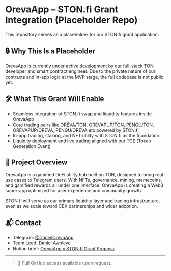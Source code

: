 # OrevaApp – STON.fi Grant Integration (Placeholder Repo)

This repository serves as a placeholder for our STON.fi grant application.

## 🔒 Why This Is a Placeholder

OrevaApp is currently under active development by our full-stack TON developer and smart contract engineer. Due to the private nature of our contracts and in-app logic at the MVP stage, the full codebase is not public yet.

## 🛠️ What This Grant Will Enable

- Seamless integration of STON.fi swap and liquidity features inside OrevaApp  
- Core trading pairs like OREVA/TON, OREVAPUP/TON, PENGU/TON, OREVAPUP/OREVA, PENGU/OREVA etc powered by STON.fi  
- In-app trading, staking, and NFT utility with STON.fi as the foundation  
- Liquidity deployment and live trading aligned with our TGE (Token Generation Event)

## 🧩 Project Overview

OrevaApp is a gamified DeFi utility hub built on TON, designed to bring real use cases to Telegram users. With NFTs, governance, mining, memecoins, and gamified rewards all under one interface, OrevaApp is creating a Web3 super-app optimized for user experience and community growth.

STON.fi will serve as our primary liquidity layer and trading infrastructure, even as we scale toward CEX partnerships and wider adoption.

## 📬 Contact

- Telegram: [@DanielOrevaApp](https://t.me/DanielOrevaApp)  
- Team Lead: Daniel Awoleye  
- Notion brief: [OrevaApp x STON.fi Grant Proposal](https://www.notion.so/OrevaApp-x-STON-fi-Grant-Proposal-Brief-21784413250a805fa498ee4b0eff5cf0?source=copy_link)

---

> 🔐 Full GitHub access available upon request.
